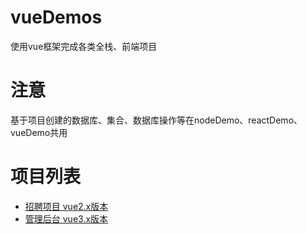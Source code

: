 # vueDemos
使用vue框架完成各类全栈、前端项目

# 注意
基于项目创建的数据库、集合、数据库操作等在nodeDemo、reactDemo、vueDemo共用


# 项目列表
+ [ 招聘项目 vue2.x版本 ](https://github.com/fremember/vueDemos/tree/master/zhaopin)
+ [ 管理后台 vue3.x版本 ](https://github.com/fremember/vueDemos/tree/master/vue-admin) 